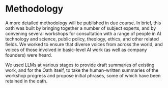 # Methodology

A more detailed methodology will be published in due course. In brief, this oath was built by bringing together a number of subject experts, and by convening several workshops for consultation with a range of people in AI technology and science, public policy, theology, ethics, and other related fields. We worked to ensure that diverse voices from across the world, and voices of those involved in basic-level AI work (as well as company founders) were heard.

We used LLMs at various stages to provide draft summaries of existing work, and for the Oath itself, to take the human-written summaries of the workshop progress and propose initial phrases, some of which have been retained in the oath.